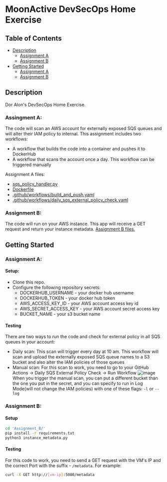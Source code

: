 # MoonActive DevSecOps Home Exercise

## Table of Contents
- [Description](#description)
  - [Assignment A](#assingment-a)
  - [Assignment B](#assignment-b)
- [Getting Started](#getting-started)
  - [Assignment A](#assignment-a)
  - [Assignment B](#assignment-b-1)

## Description
Dor Alon's DevSecOps Home Exercise.

### Assingment A:
The code will scan an AWS account for externally exposed SQS queues and will alter their IAM policy to internal.
This assignment includes two workflows:
- A workflow that builds the code into a container and pushes it to DockerHub
- A workflow that scans the account once a day. This workflow can be triggered manually
  
Assignment A files:
- [sqs_policy_handler.py](./sqs_policy_handler.py)
- [Dockerfile](./Dockerfile)
- [.github/workflows/build_and_push.yaml](./.github/workflows/build_and_push.yaml)
- [.github/workflows/daily_sqs_external_policy_check.yaml](./.github/workflows/daily_sqs_external_policy_check.yaml)

### Assignment B:
The code will run on your AWS instance. This app will receive a GET request and return your instance metadata.
[Assignment B files.](Assignment_B/)

## Getting Started
### Assignment A:
#### Setup:
- Clone this repo.
- Configure the following repository secrets:
  - DOCKERHUB_USERNAME - your docker hub username
  - DOCKERHUB_TOKEN - your docker hub token
  - AWS_ACCESS_KEY_ID - your AWS account access key id
  - AWS_SECRET_ACCESS_KEY -  your AWS account secret access key
  - BUCKET_NAME - your s3 bucket name

#### Testing
There are two ways to run the code and check for external policy in all SQS queues in your account:
- Daily scan: This scan will trigger every day at 10 am. This workflow will scan and upload the externally exposed SQS queue names to a S3 bucket and also alter the IAM policies of those queues
- Manual scan: For this scan to work, you need to go to your GitHub Actions -> Daily SQS External Policy Check -> Run Workflow
  ![image](https://github.com/Doal926/MoonActive_Devops_Task/assets/134269134/eb7ed7fd-4177-4c60-ae66-ac0d1f6f9651)
  When you trigger the manual scan, you can put a different bucket than the one you put in the secret, and you can specify to run in Log Mode(will not change the IAM policies) with one of these flags: `-l` or `--log`


### Assignment B:
#### Setup
```bash
cd 'Assignment_B/'
pip install -r requirements.txt
python3 instance_metadata.py
```

#### Testing
For this code to work, you need to send a GET request with the VM's IP and the correct Port with the suffix - `/metadata`. For example:
```bash
curl -X GET http://[vm-ip]:5000/metadata
```

